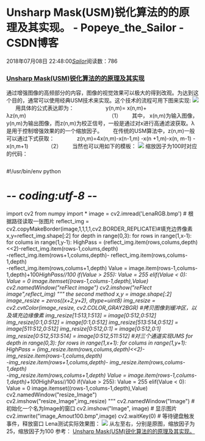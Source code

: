 # Unsharp Mask(USM)锐化算法的的原理及其实现。 - Popeye_the_Sailor - CSDN博客
2018年07月08日 22:48:00[_Sailor_](https://me.csdn.net/lz0499)阅读数：786
### [Unsharp Mask(USM)锐化算法的的原理及其实现](https://www.cnblogs.com/Imageshop/archive/2013/05/19/3086388.html)
通过增强图像的高频部分的内容，图像的视觉效果可以极大的得到改观。为达到这个目的，通常可以使用经典USM技术来实现。这个技术的流程可用下图来实现:
![](https://images0.cnblogs.com/blog/349293/201305/18191527-d11db65ad6124e78949a28c301732eac.jpg)
      用具体的公式表达即为：
                    y(n,m)= x(n,m)+ λz(n,m)                                                       （1）
      其中， x(n,m)为输入图像，y(n,m)为输出图像，而z(n,m)为校正信号，一般是通过对x进行高通滤波获取。λ是用于控制增强效果的的一个缩放因子。
      在传统的USM算法中，z(n,m)一般可以通过下式获取：
              z(n,m)=4x(n,m)-x(n-1,m) -x(n +1,m)-x(n, m-1) -x(n,m+1)             （2）
      当然也可以用如下的模板：
![](https://images0.cnblogs.com/blog/349293/201305/18192532-446cd9638d8041d7b138b88ad363164a.jpg)
缩放因子为100时对应的代码：
```python
```
#!/usr/bin/env python
# -*- coding:utf-8 -*-
import cv2
from numpy import *
image = cv2.imread('LenaRGB.bmp') # 根据路径读取一张图片
reflect_img = cv2.copyMakeBorder(image,1,1,1,1,cv2.BORDER_REPLICATE)#填充边界像素
x,y=reflect_img.shape[:2]
for depth in range(0,3):
    for rows in range(1,x-1):
        for colums in range(1,y-1):
            HighPass = (reflect_img.item(rows,colums,depth)<<2)-reflect_img.item(rows-1,colums,depth)\
                        -reflect_img.item(rows+1,colums,depth)- reflect_img.item(rows,colums-1,depth)\
                        -reflect_img.item(rows,colums+1,depth)
            Value = image.item(rows-1,colums-1,depth)+100*HighPass//100
if(Value > 255):
                Value = 255
elif(Value < 0):
                Value = 0
image.itemset((rows-1,colums-1,depth),Value)
cv2.namedWindow("reFlect image")
cv2.imshow("reFlect image",reflect_img)
""" the second method
x,y = image.shape[:2]
image_resize = zeros((x+2,y+2), dtype=uint8)
img_resize = cv2.cvtColor(image_resize, cv2.COLOR_GRAY2BGR)
#拷贝图像到缓冲区，以及填充边缘像素
img_resize[1:513,1:513]   = image[0:512,0:512]
img_resize[0:1,0:512]     = image[0:1,0:512]
img_resize[513:514,0:512] = image[511:512,0:512]
img_resize[0:512,0:1]     = image[0:512,0:1]
img_resize[0:512,513:514] = image[0:512,511:512]
#对三个通道实现UMS
for depth in range(0,3):
    for rows in range(1,x+1):
        for colums in range(1,y+1):
            HighPass = (img_resize.item(rows,colums,depth)<<2)-img_resize.item(rows-1,colums,depth)\
                        -img_resize.item(rows+1,colums,depth)- img_resize.item(rows,colums-1,depth)\
                        -img_resize.item(rows,colums+1,depth)
            Value = image.item(rows-1,colums-1,depth)+100*HighPass//100
            if(Value > 255):
                Value = 255
            elif(Value < 0):
                Value = 0
            image.itemset((rows-1,colums-1,depth),Value)
cv2.namedWindow("resize_Image")          
cv2.imshow("resize_Image",img_resize)
"""
cv2.namedWindow("Image") # 初始化一个名为Image的窗口
cv2.imshow("Image", image) # 显示图片
cv2.imwrite("image_Amout100.bmp",image)
cv2.waitKey(0) # 等待键盘触发事件，释放窗口
Lena测试实际效果图：
![](https://img-blog.csdn.net/20180708224503674?watermark/2/text/aHR0cHM6Ly9ibG9nLmNzZG4ubmV0L2x6MDQ5OQ==/font/5a6L5L2T/fontsize/400/fill/I0JBQkFCMA==/dissolve/70)
从左至右，分别是原图，缩放因子为25，缩放因子为100
参考：
[Unsharp Mask(USM)锐化算法的的原理及其实现。](http://www.cnblogs.com/Imageshop/archive/2013/05/19/3086388.html)
